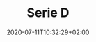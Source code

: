 ---
title: "Serie D"
date: 2020-07-11T10:32:29+02:00
foto: ""
giocatori:
    - jorge-gutierrez
coach: []
categorie: serie-d
stagioni: 2020-2021
---